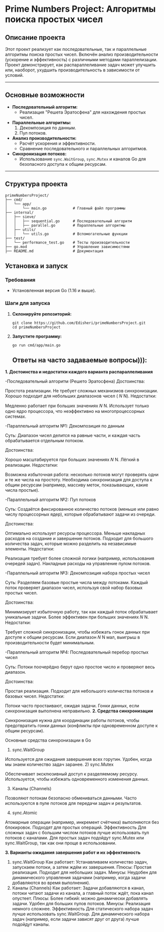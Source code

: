 # **Prime Numbers Project: Алгоритмы поиска простых чисел**

## **Описание проекта**
Этот проект реализует как последовательные, так и параллельные алгоритмы поиска простых чисел. Включён анализ производительности (ускорение и эффективность) с различными методами параллелизации. Проект демонстрирует, как распараллеливание задач может улучшить или, наоборот, ухудшить производительность в зависимости от условий.

---

## **Основные возможности**
- **Последовательный алгоритм:**
  - Реализация "Решета Эратосфена" для нахождения простых чисел.
- **Параллельные алгоритмы:**
  1. Декомпозиция по данным.
  2. Пул потоков.
- **Анализ производительности:**
  - Расчёт ускорения и эффективности.
  - Сравнение последовательного и параллельных алгоритмов.
- **Синхронизация потоков:**
  - Использование `sync.WaitGroup`, `sync.Mutex` и каналов Go для безопасного доступа к общим ресурсам.

---

## **Структура проекта**
```
primeNumbersProject/
├── cmd/
│   └── app/
│       └── main.go            # Главный файл программы
├── internal/
│   ├── sieve/
│   │   ├── sequential.go      # Последовательный алгоритм
│   │   ├── parallel.go        # Параллельные алгоритмы
│   ├── utils/
│   │   └── utils.go           # Вспомогательные функции
├── test/
│   └── performance_test.go    # Тесты производительности
├── go.mod                     # Управление зависимостями
├── README.md                  # Документация
```


## **Установка и запуск**

### **Требования**
- Установленная версия Go (1.16 и выше).

### **Шаги для запуска**
1. **Склонируйте репозиторий:**
   ```
   git clone https://github.com/Edisheri/primeNumbersProject.git
   cd primeNumbersProject
   ```
2. **Запустите программу:**
   ```
   go run cmd/app/main.go
   ```

   ## **Ответы на часто задаваемые вопросы))):**
**1. Достоинства и недостатки каждого варианта распараллеливания**

-Последовательный алгоритм (Решето Эратосфена)
Достоинства:

Простота реализации.
Не требует сложных механизмов синхронизации.
Хорошо подходит для небольших диапазонов чисел (
𝑁
N).
Недостатки:

Медленно работает при больших значениях 
𝑁
N.
Использует только одно ядро процессора, что неэффективно на многопроцессорных системах.

-Параллельный алгоритм №1: Декомпозиция по данным

Суть: Диапазон чисел делится на равные части, и каждая часть обрабатывается отдельным потоком.

Достоинства:

Хорошо масштабируется при больших значениях 
𝑁
N.
Лёгкий в реализации.
Недостатки:

Возможна избыточная работа: несколько потоков могут проверять одни и те же числа на простоту.
Необходима синхронизация для доступа к общим ресурсам (например, массиву меток, показывающих, какие числа простые).

-Параллельный алгоритм №2: Пул потоков

Суть: Создаётся фиксированное количество потоков (меньше или равно числу процессорных ядер), которые обрабатывают задачи из очереди.

Достоинства:

Оптимально использует ресурсы процессора.
Меньше накладных расходов на создание и завершение потоков.
Подходит для большого количества задач, которые можно разделить на независимые элементы.
Недостатки:

Реализация требует более сложной логики (например, использования очередей задач).
Накладные расходы на управление пулом потоков.

-Параллельный алгоритм №3: Декомпозиция набора простых чисел

Суть: Разделяем базовые простые числа между потоками. Каждый поток проверяет диапазон чисел, используя свой набор базовых простых чисел.

Достоинства:

Минимизирует избыточную работу, так как каждый поток обрабатывает уникальные задачи.
Более эффективен при больших значениях 
𝑁
N.
Недостатки:

Требует сложной синхронизации, чтобы избежать гонок данных при доступе к общим ресурсам.
Если диапазон 
𝑁
N мал, выигрыш в производительности будет минимальным.

-Параллельный алгоритм №4: Последовательный перебор простых чисел

Суть: Потоки поочерёдно берут одно простое число и проверяют весь диапазон.

Достоинства:

Простая реализация.
Подходит для небольшого количества потоков и базовых чисел.
Недостатки:

Потоки часто простаивают, ожидая задачи.
Гонки данных, если синхронизация выполнена неправильно.
**2. Средства синхронизации**

Синхронизация нужна для координации работы потоков, чтобы предотвратить гонки данных (конфликты при одновременном доступе к общим ресурсам).

Основные средства синхронизации в Go
1) sync.WaitGroup

Используется для ожидания завершения всех горутин.
Удобен, когда мы знаем количество задач заранее.
2) sync.Mutex

Обеспечивает эксклюзивный доступ к разделяемому ресурсу.
Используется, чтобы избежать одновременного изменения данных.

3) Каналы (Channels)

Позволяют потокам безопасно обмениваться данными.
Часто используются в пуле потоков для передачи задач и результатов.

4) sync.Atomic

Атомарные операции (например, инкремент счётчика) выполняются без блокировок.
Подходят для простых операций.
Эффективность
Для сложных задач с большим числом потоков лучше использовать пул потоков с каналами.
Для простых задач подойдут sync.Mutex или sync.WaitGroup, так как они проще в использовании.

**3. Варианты ожидания завершения работ и их эффективность**
1. sync.WaitGroup
Как работает: Устанавливаем количество задач, запускаем потоки, а затем ждём их завершения.
Плюсы:
Простая реализация.
Подходит для небольших задач.
Минусы:
Неудобен для динамического управления задачами (например, когда задачи добавляются во время выполнения).
2. Каналы (Channels)
Как работает: Задачи добавляются в канал, потоки читают задачи из канала, а главный поток ждёт, пока канал опустеет.
Плюсы:
Более гибкий: можно динамически добавлять задачи.
Удобен для больших пулов потоков.
Минусы:
Реализация немного сложнее.
Эффективность
Для статического набора задач лучше использовать sync.WaitGroup.
Для динамического набора задач (например, если задачи зависят друг от друга) лучше подойдут каналы.
